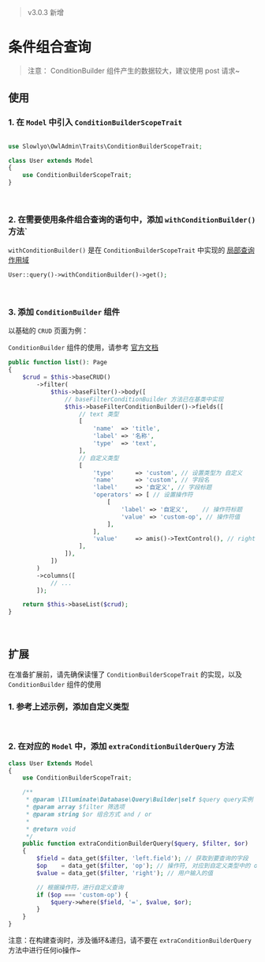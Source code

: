 > v3.0.3 新增

# 条件组合查询

> 注意： ConditionBuilder 组件产生的数据较大，建议使用 post 请求~

## __使用__

### 1. 在 `Model` 中引入 `ConditionBuilderScopeTrait`

```php

use Slowlyo\OwlAdmin\Traits\ConditionBuilderScopeTrait;

class User extends Model
{
    use ConditionBuilderScopeTrait;
}
```

<br>

### 2. 在需要使用条件组合查询的语句中，添加 `withConditionBuilder()` 方法`

`withConditionBuilder()` 是在 `ConditionBuilderScopeTrait` 中实现的 [局部查询作用域](https://learnku.com/docs/laravel/9.x/eloquent/12251#f97e0f)

```php
User::query()->withConditionBuilder()->get();
```

<br>

### 3. 添加 `ConditionBuilder` 组件

以基础的 `CRUD` 页面为例：

`ConditionBuilder` 组件的使用，请参考 [官方文档](https://aisuda.bce.baidu.com/amis/zh-CN/components/form/condition-builder)

```php
public function list(): Page
{
    $crud = $this->baseCRUD()
        ->filter(
            $this->baseFilter()->body([
                // baseFilterConditionBuilder 方法已在基类中实现
                $this->baseFilterConditionBuilder()->fields([
                    // text 类型
                    [
                        'name'  => 'title',
                        'label' => '名称',
                        'type'  => 'text',
                    ],
                    // 自定义类型
                    [
                        'type'      => 'custom', // 设置类型为 自定义
                        'name'      => 'custom', // 字段名
                        'label'     => '自定义', // 字段标题
                        'operators' => [ // 设置操作符
                            [
                                'label' => '自定义',    // 操作符标题
                                'value' => 'custom-op', // 操作符值
                            ],
                        ],
                        'value'     => amis()->TextControl(), // right 需要渲染的组件
                    ],
                ]),
            ])
        )
        ->columns([
            // ...
        ]);

    return $this->baseList($crud);
}
```

<br>

## __扩展__

在准备扩展前，请先确保读懂了 `ConditionBuilderScopeTrait` 的实现，以及 `ConditionBuilder` 组件的使用

### 1. 参考上述示例，添加自定义类型

<br>

### 2. 在对应的 `Model` 中，添加 `extraConditionBuilderQuery` 方法

```php
class User Extends Model
{
    use ConditionBuilderScopeTrait;

    /**
     * @param \Illuminate\Database\Query\Builder|self $query query实例
     * @param array $filter 筛选项
     * @param string $or 组合方式 and / or
     *
     * @return void
     */
    public function extraConditionBuilderQuery($query, $filter, $or)
    {
        $field = data_get($filter, 'left.field'); // 获取到要查询的字段
        $op    = data_get($filter, 'op'); // 操作符, 对应到自定义类型中的 operators 下的某一项的 value
        $value = data_get($filter, 'right'); // 用户输入的值

        // 根据操作符，进行自定义查询
        if ($op === 'custom-op') {
            $query->where($field, '=', $value, $or);
        }
    }
}
```

注意：在构建查询时，涉及循环&递归，请不要在 `extraConditionBuilderQuery` 方法中进行任何io操作~
